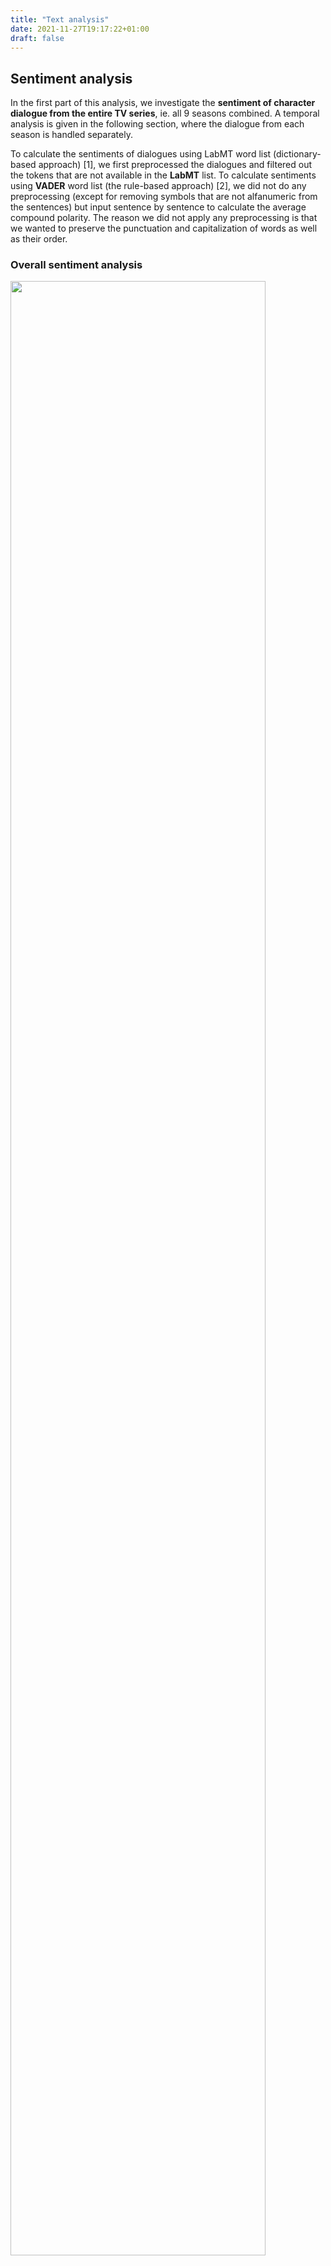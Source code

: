 ```yaml
---
title: "Text analysis"
date: 2021-11-27T19:17:22+01:00
draft: false
---
```


## Sentiment analysis

In the first part of this analysis, we investigate the **sentiment of character dialogue from the entire TV series**, ie. all 9 seasons combined. A temporal analysis is given in the following section, where the dialogue from each season is handled separately.

To calculate the sentiments of dialogues using LabMT word list (dictionary-based approach) [1], we first preprocessed the dialogues and filtered out the tokens that are not available in the **LabMT** list. To calculate sentiments using **VADER** word list (the rule-based approach) [2], we did not do any preprocessing (except for removing symbols that are not alfanumeric from the sentences) but input sentence by sentence to calculate the average compound polarity. The reason we did not apply any preprocessing is that we wanted to preserve the punctuation and capitalization of words as well as their order. 

### Overall sentiment analysis

<img src="/img/Overall_Sentiment_analysis.png" width="90%">
<center><em>Histograms of the LabMT (to the left) and VADER (to the right) sentiment for the entire The Office dialogue from Season 1-9. </em></center>
&nbsp;

As seen in the above figures, the **majority of the characters' dialogue have positive sentiment** as compared to the neutral, which is 5.0 and 0.0 for LabMT and VADER, respectively. Furthermore, the distribution of sentiment scores has the shape of a normal distribution for both dictionaries. In order to better visualize and compare results, we will limit our scope to only the **15 main characters** (as defined by us). Their sentiments are ranked below using the two different approaches.

<img src="/img/Overall_Sentiment_analysis_vader.png" width="90%">
<center><em>In the plots above, main characters are ranked according to the LabMT and VADER sentiment score of their entire dialogue in Season 1-9.</em></center>
&nbsp;

The **most positive** main character across all season using the dictionary-based approach is Ryan and the **most negative** is Meredith. Pam, Michael and Jim are all in the top six, which we would expect based on our prior knowledge about the show, however, among characters with negative sentiment we would expect to see Angela and Stanley. This hints to the the LabMT method being inaccurate. The sentiment analysis following the rule-based approach (VADER) leads to a ranking that is better in line with our expectations. Stanley, Meredith and Angela often complain and express themselves negatively around the office, whereas Michael and Jim are extremely energetic and positive, which is clearly expressed in their language. 

In fact, **LabMT doesn't work well with our dataset**, since we have very short sentences after removing stop words and hereby lose part of the context of the conversation. The rule-based VADER method tries to take the context of a sentence into account, that is, the overall sentiment of a sentence/document might be intensified or decreased based on how one word is used in combination with others. Hence, the **rule-based approach is a stronger tool** and we will only apply the VADER sentiment in the following sections.
 

### Temporal analysis: Character sentiment per season

In this section we will perform **sentiment analysis on the seperate seasons** of The Office to provide a temporal dimension. The plot below illustrates how some selected character's mood has changed throughout the TV series.

<img src="/img/Sentiment_per_season_selected_main_characters.png" width="90%">
<center><em>Comparison of how the sentiment of selected characters changes across seasons.</em></center>
&nbsp;

In the comparison above, Meredith's sentiment generally drops, while Darryl becomes more and more postive for every season. Again, Stanley and Angela are constantly having low scores. Dwight also has a very monotonuous mood across seasons, however, he expresses himself more positively than the two aforementioned characters. Jim is generally quite happy, but Michael tops the list when it comes to high sentiment scores, and this is despite a slight drop in Season 6. The plots below give an even better understanding of how main character's sentiment has developed across the different seasons. There is a point for every season the character appeared in the show.

<img src="/img/Sentiment_per_season.png" width="90%">
<center><em>The figure above includes plots of how the sentiment of main characters has changed over time.</em></center>
&nbsp;


### Sentiment of 2 people conversations: 😍 vs. 😡

This sections tries to answer the question: How are the characters' **attitudes towards each other**? <br>
Thus, we have isolated the **scenes where only two characters appear** and analysed the words they speak to each other. We thereby make two key assumptions about the two characters in the scene:<br> 

1) Their speech is directed to one another <br>
2) The **sentiment** of one person's dialogue represents their **attitude** to the other person<br>

The heatmap below illustrates the results. Speakers (1<sup>st</sup> character in the scene) are plotted along the x-axis, and Receivers (2<sup>nd</sup> person in the scene) are plotted along the y-axis. As an example, Dwight has a negative attitude towards Kevin (sentiment score = -0.11) whereas Kevin's attitude towards Dwight is positive (score = 0.06). Some pairs of characters never shared a scene together resulting in a blank square in the heatmap.

<img src="/img/Two_ppl_conversation_heatmap.png" width="90%">
<center><em>Sentiment of two people conversations based on dialogue from scenes where only two characters appear, i.e. Speakers and Receivers.</em></center>
&nbsp;

The sentiment scores displayed in the heatmap above are **highly dependent on the number of lines** the two given characters have spoken to each other. Ryan and Angela, for example, had very little conversations but the few lines Angela said to Ryan have negative sentiment resulting in a very low score in the heatmap (-0.46).

## Wordclouds

Now we know **how** the main characters talk to each other. It is time to get know them even better and see WHAT are they talking about :) For this purpose we calulated TF-IDF scores for every character who spoke at least 15 lines. The figure below presents wordclouds, each consisting of 15 words with the highest TF-IDF score.

![Wordclouds](/img/Wordclouds.png)

Not this is something! We think that everyone familiar with The Office should be able to distinguish most of the characters by their wordclouds wothout looking at the titles :D We can also see that there are indeed some important bigrams. Let's take a closer look at some of the examples:
* [Here's](https://screenrant.com/office-andy-big-tuna-nickname-jim-why-explained/) an explanation for why Andy used "tuna" word so often. We also see "cornell" which is his alma mater and this is something he is very proud of.
* [During one of the Christmas parties, Angela sang](https://www.youtube.com/watch?v=Wiwrs8pL1E0) a ["The Little Drummer Boy"](https://www.youtube.com/watch?v=plGj8VRTqJE) song, which is why we see "pum_pum" in her wordcloud :D Additionally, she's a cat lover and one of cats she owned and talked a lot about was named Sprinkle. 
* Darryl is another character who sang songs - https://www.youtube.com/watch?v=i-bZSTLHJm4, https://www.youtube.com/watch?v=bV8i6oCgiAM
* Toby and [Stanley](https://www.youtube.com/watch?v=o0Wjo3bX1n0) really like to talk about their vacations :D

![Toby](/img/Toby.png)

However, we also note that we are aware of the fact that in our case some of the documents and the resulting TF-IDF values were influenced by single episodes, where the supporting characters played more scenes than in an "average" episode that were focused around one theme. This is visible for example for Stanley and word "toaster", which was a theme for only one episode.

### EXTRA: Finding all "That's what she said" jokes

A reoccuring joke in The Office is the *That's what she said*-joke. The line is used in response to statements that may sound sexual in nature when taken out of context. **Michael is a big fan** of this joke, in fact, out of a total of 31 times the joke appears in the series Michael spoke 21 of them! Here are some examples:

<span style="font-family:Courier New; font-size:1.2em;">

> **Doctor: Does the skin look red and swollen?**
>> Dwight: That's what she said.

> **Jim: No, thanks. I'm good.** 
>> Michael: That's what she said.

> **Kevin: Why did you get it so big?**
>> Michael: A, that's what she said.

> **Lester: And you were directly under her the entire time?**
>> Michael: That's what she said.

> **Kelly: Dwight, get out of my nook!**
>> Pam: That's what she said.

</span>

## References

[1] Dodds P. S., Harris K. D., Kloumann I. M., Bliss C. A., Danforth C. M. (2011). "Temporal Patterns of Happiness and Information in a Global Social Network: Hedonometrics and Twitter". PLoS ONE 6 (12): e26752. https://doi.org/10.1371/journal.pone.0026752.

[2] Hutto, C., & Gilbert, E. (2014). "VADER: A Parsimonious Rule-Based Model for Sentiment Analysis of Social Media Text". Proceedings of the International AAAI Conference on Web and Social Media, 8(1), 216-225. https://ojs.aaai.org/index.php/ICWSM/article/view/14550